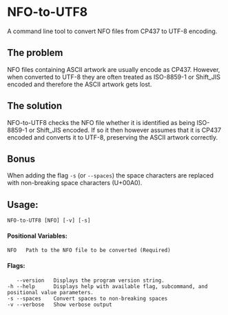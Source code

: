 # NFO-to-UTF8
A command line tool to convert NFO files from CP437 to UTF-8 encoding.

## The problem
NFO files containing ASCII artwork are usually encode as CP437. However, when converted to UTF-8 they are often treated as ISO-8859-1 or Shift_JIS encoded and therefore the ASCII artwork gets lost.

## The solution
NFO-to-UTF8 checks the NFO file whether it is identified as being ISO-8859-1 or Shift_JIS encoded. If so it then however assumes that it is CP437 encoded and converts it to UTF-8, preserving the ASCII artwork correctly.

## Bonus
When adding the flag `-s` (or `--spaces`) the space characters are replaced with non-breaking space characters (U+00A0).

## Usage:
```
NFO-to-UTF8 [NFO] [-v] [-s]
```
#### Positional Variables:
```
NFO   Path to the NFO file to be converted (Required)
```
#### Flags:
```
   --version   Displays the program version string.
-h --help      Displays help with available flag, subcommand, and positional value parameters.
-s --spaces    Convert spaces to non-breaking spaces
-v --verbose   Show verbose output
```